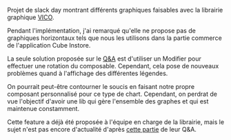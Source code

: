 Projet de slack day montrant différents graphiques faisables avec la librairie graphique [VICO](https://github.com/patrykandpatrick/vico).

Pendant l'implémentation, j'ai remarqué qu'elle ne propose pas de graphiques horizontaux tels que nous les utilisons dans la partie commerce de l'application Cube Instore.

La seule solution proposée sur le [Q&A](https://github.com/patrykandpatrick/vico/discussions/983) est d'utiliser un Modifier pour effectuer une rotation du composable. Cependant, cela pose de nouveaux problèmes quand à l'affichage des différentes légendes.

On pourrait peut-être contourner le soucis en faisant notre propre composant personnalisé pour ce type de chart. Cependant, on perdrat de vue l'objectif d'avoir une lib qui gère l'ensemble des graphes et qui est maintenue constamment.

Cette feature a déjà été proposée à l'équipe en charge de la librairie, mais le sujet n'est pas encore d'actualité d'après [cette partie](https://github.com/patrykandpatrick/vico/discussions/379) de leur Q&A.
